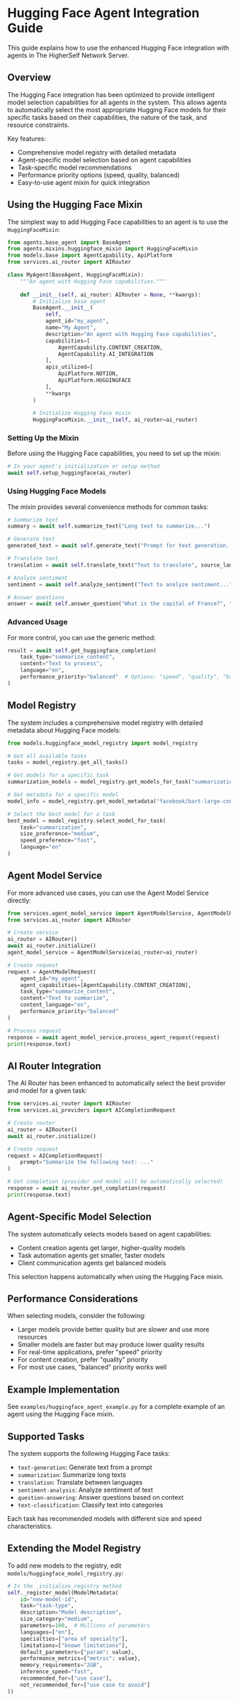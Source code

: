 # Hugging Face Agent Integration Guide

This guide explains how to use the enhanced Hugging Face integration with agents in The HigherSelf Network Server.

## Overview

The Hugging Face integration has been optimized to provide intelligent model selection capabilities for all agents in the system. This allows agents to automatically select the most appropriate Hugging Face models for their specific tasks based on their capabilities, the nature of the task, and resource constraints.

Key features:
- Comprehensive model registry with detailed metadata
- Agent-specific model selection based on agent capabilities
- Task-specific model recommendations
- Performance priority options (speed, quality, balanced)
- Easy-to-use agent mixin for quick integration

## Using the Hugging Face Mixin

The simplest way to add Hugging Face capabilities to an agent is to use the `HuggingFaceMixin`:

```python
from agents.base_agent import BaseAgent
from agents.mixins.huggingface_mixin import HuggingFaceMixin
from models.base import AgentCapability, ApiPlatform
from services.ai_router import AIRouter

class MyAgent(BaseAgent, HuggingFaceMixin):
    """An agent with Hugging Face capabilities."""
    
    def __init__(self, ai_router: AIRouter = None, **kwargs):
        # Initialize base agent
        BaseAgent.__init__(
            self,
            agent_id="my_agent",
            name="My Agent",
            description="An agent with Hugging Face capabilities",
            capabilities=[
                AgentCapability.CONTENT_CREATION,
                AgentCapability.AI_INTEGRATION
            ],
            apis_utilized=[
                ApiPlatform.NOTION,
                ApiPlatform.HUGGINGFACE
            ],
            **kwargs
        )
        
        # Initialize Hugging Face mixin
        HuggingFaceMixin.__init__(self, ai_router=ai_router)
```

### Setting Up the Mixin

Before using the Hugging Face capabilities, you need to set up the mixin:

```python
# In your agent's initialization or setup method
await self.setup_huggingface(ai_router)
```

### Using Hugging Face Models

The mixin provides several convenience methods for common tasks:

```python
# Summarize text
summary = await self.summarize_text("Long text to summarize...")

# Generate text
generated_text = await self.generate_text("Prompt for text generation...")

# Translate text
translation = await self.translate_text("Text to translate", source_lang="en", target_lang="fr")

# Analyze sentiment
sentiment = await self.analyze_sentiment("Text to analyze sentiment...")

# Answer questions
answer = await self.answer_question("What is the capital of France?", "France is a country in Europe...")
```

### Advanced Usage

For more control, you can use the generic method:

```python
result = await self.get_huggingface_completion(
    task_type="summarize_content",
    content="Text to process",
    language="en",
    performance_priority="balanced"  # Options: "speed", "quality", "balanced"
)
```

## Model Registry

The system includes a comprehensive model registry with detailed metadata about Hugging Face models:

```python
from models.huggingface_model_registry import model_registry

# Get all available tasks
tasks = model_registry.get_all_tasks()

# Get models for a specific task
summarization_models = model_registry.get_models_for_task("summarization")

# Get metadata for a specific model
model_info = model_registry.get_model_metadata("facebook/bart-large-cnn")

# Select the best model for a task
best_model = model_registry.select_model_for_task(
    task="summarization",
    size_preference="medium",
    speed_preference="fast",
    language="en"
)
```

## Agent Model Service

For more advanced use cases, you can use the Agent Model Service directly:

```python
from services.agent_model_service import AgentModelService, AgentModelRequest
from services.ai_router import AIRouter

# Create service
ai_router = AIRouter()
await ai_router.initialize()
agent_model_service = AgentModelService(ai_router=ai_router)

# Create request
request = AgentModelRequest(
    agent_id="my_agent",
    agent_capabilities=[AgentCapability.CONTENT_CREATION],
    task_type="summarize_content",
    content="Text to summarize",
    content_language="en",
    performance_priority="balanced"
)

# Process request
response = await agent_model_service.process_agent_request(request)
print(response.text)
```

## AI Router Integration

The AI Router has been enhanced to automatically select the best provider and model for a given task:

```python
from services.ai_router import AIRouter
from services.ai_providers import AICompletionRequest

# Create router
ai_router = AIRouter()
await ai_router.initialize()

# Create request
request = AICompletionRequest(
    prompt="Summarize the following text: ..."
)

# Get completion (provider and model will be automatically selected)
response = await ai_router.get_completion(request)
print(response.text)
```

## Agent-Specific Model Selection

The system automatically selects models based on agent capabilities:

- Content creation agents get larger, higher-quality models
- Task automation agents get smaller, faster models
- Client communication agents get balanced models

This selection happens automatically when using the Hugging Face mixin.

## Performance Considerations

When selecting models, consider the following:

- Larger models provide better quality but are slower and use more resources
- Smaller models are faster but may produce lower quality results
- For real-time applications, prefer "speed" priority
- For content creation, prefer "quality" priority
- For most use cases, "balanced" priority works well

## Example Implementation

See `examples/huggingface_agent_example.py` for a complete example of an agent using the Hugging Face mixin.

## Supported Tasks

The system supports the following Hugging Face tasks:

- `text-generation`: Generate text from a prompt
- `summarization`: Summarize long texts
- `translation`: Translate between languages
- `sentiment-analysis`: Analyze sentiment of text
- `question-answering`: Answer questions based on context
- `text-classification`: Classify text into categories

Each task has recommended models with different size and speed characteristics.

## Extending the Model Registry

To add new models to the registry, edit `models/huggingface_model_registry.py`:

```python
# In the _initialize_registry method
self._register_model(ModelMetadata(
    id="new-model-id",
    task="task-type",
    description="Model description",
    size_category="medium",
    parameters=100,  # Millions of parameters
    languages=["en"],
    specialties=["area of specialty"],
    limitations=["known limitations"],
    default_parameters={"param": value},
    performance_metrics={"metric": value},
    memory_requirements="2GB",
    inference_speed="fast",
    recommended_for=["use case"],
    not_recommended_for=["use case to avoid"]
))
```
